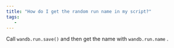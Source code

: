 ```yaml
---
title: "How do I get the random run name in my script?"
tags:
   - 
---
```


Call `wandb.run.save()` and then get the name with `wandb.run.name` .